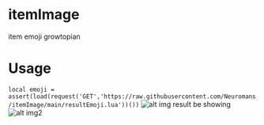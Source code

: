 # itemImage
item emoji growtopian


# Usage
```local emoji = assert(load(request('GET','https://raw.githubusercontent.com/Neuromans/itemImage/main/resultEmoji.lua'))())```
![alt img](https://cdn.discordapp.com/attachments/985689423796666419/1109805408568217660/code.png)
result be showing
![alt img2](https://cdn.discordapp.com/attachments/985689423796666419/1109805803487121449/image.png)
